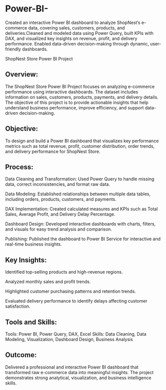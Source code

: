 # Power-BI-
Created an interactive Power BI dashboard to analyze ShopNest’s e-commerce data, covering sales, customers, products, and deliveries.Cleaned and modeled data using Power Query, built KPIs with DAX, and visualized key insights on revenue, profit, and delivery performance. Enabled data-driven decision-making through dynamic, user-friendly dashboards.


ShopNest Store Power BI Project
## Overview:

The ShopNest Store Power BI Project focuses on analyzing e-commerce performance using interactive dashboards. The dataset includes information on sales, customers, products, payments, and delivery details. The objective of this project is to provide actionable insights that help understand business performance, improve efficiency, and support data-driven decision-making.

## Objective:

To design and build a Power BI dashboard that visualizes key performance metrics such as total revenue, profit, customer distribution, order trends, and delivery performance for ShopNest Store.

## Process:

Data Cleaning and Transformation: Used Power Query to handle missing data, correct inconsistencies, and format raw data.

Data Modeling: Established relationships between multiple data tables, including orders, products, customers, and payments.

DAX Implementation: Created calculated measures and KPIs such as Total Sales, Average Profit, and Delivery Delay Percentage.

Dashboard Design: Developed interactive dashboards with charts, filters, and visuals for easy trend analysis and comparison.

Publishing: Published the dashboard to Power BI Service for interactive and real-time business insights.

## Key Insights:

Identified top-selling products and high-revenue regions.

Analyzed monthly sales and profit trends.

Highlighted customer purchasing patterns and retention trends.

Evaluated delivery performance to identify delays affecting customer satisfaction.

## Tools and Skills:

Tools: Power BI, Power Query, DAX, Excel
Skills: Data Cleaning, Data Modeling, Visualization, Dashboard Design, Business Analysis

## Outcome:

Delivered a professional and interactive Power BI dashboard that transformed raw e-commerce data into meaningful insights. The project demonstrates strong analytical, visualization, and business intelligence skills.




